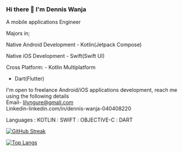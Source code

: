 ### Hi there 👋 I'm Dennis Wanja <br>
A mobile applications Engineer<br>

Majors in;<br>

Native Android Development - Kotlin(Jetpack Compose)<br>

Native iOS Development - Swift(Swift UI)<br>

Cross Platform: - Kotlin Multiplatform <br>
- Dart(Flutter)<br>

I'm open to freelance Android/iOS applications development, reach me   using the following details<br>
Email- lilyngure@gmali.com<br>
Linkedin-linkedin.com/in/dennis-wanja-040408220  <br>

Languages     : KOTLIN : SWIFT :  OBJECTIVE-C  : DART  <br>

[![GitHub Streak](http://github-readme-streak-stats.herokuapp.com?user=Lilytreasure&theme=dark&background=000000)](https://git.io/streak-stats)<br>


[![Top Langs](https://github-readme-stats.vercel.app/api/top-langs/?username=Lilytreasure&layout=compact&theme=vision-friendly-dark)](https://github.com/anuraghazra/github-readme-stats)<br>



<!--
**Lilytreasure/Lilytreasure** is a ✨ _special_ ✨ repository because its `README.md` (this file) appears on your GitHub profile.

Here are some ideas to get you started:

- 🔭 I’m currently working on ...
- 🌱 I’m currently learning ...
- 👯 I’m looking to collaborate on ...
- 🤔 I’m looking for help with ...
- 💬 Ask me about ...
- 📫 How to reach me: ...
- 😄 Pronouns: ...
- ⚡ Fun fact: ...
-->
